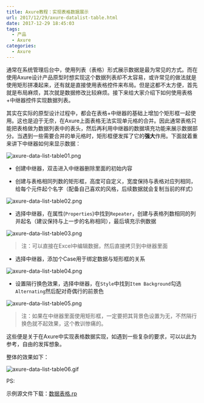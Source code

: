 ```yaml
---
title: Axure教程：实现表格数据展示
url: 2017/12/29/axure-datalist-table.html
date: 2017-12-29 18:45:03
tags:
  - 产品
  - Axure
categories:
  - Axure
---
```


通常在系统管理后台中，使用列表（表格）形式展示数据是最为常见的方式。而在使用Axure设计产品原型时想实现这个数据列表却不太容易，或许常见的做法就是使用矩形拼凑起来，还有就是直接使用表格控件来布局。但是这都不太方便，首先就是布局麻烦，其次就是数据修改比较麻烦。接下来给大家介绍下如何使用表格+中继器控件实现数据列表。

<!--more-->

其实在实际的原型设计过程中，都会在表格+中继器的基础上增加个矩形框一起使用。这也是迫于无奈，在Axure上面表格无法实现单元格的合并。因此通常表格只能把表格做为数据列表中的表头，然后再利用中继器的数据填充功能来展示数据部分。当遇到一些需要合并的单元格时，矩形框便发挥了它的**强大**作用。下面就着重来讲下中继器如何来显示数据：

![axure-data-list-table01.png](http://siteimgs.lisenhui.cn/2017/12-19-axure-data-list-table01.png-alias)

- 创建中继器，双击进入中继器删除里面的初始内容

- 创建与表格相同列数的矩形框，高度可自定义，宽度保持与表格对应列相同，给每个元件起个名字（配备自己喜欢的风格，后续数据就会复制当前的样式）

![axure-data-list-table02.png](http://siteimgs.lisenhui.cn/2017/12-19-axure-data-list-table02.png-alias)


- 选择中继器，在属性(`Properties`)中找到`Repeater`，创建与表格列数相同的列并起名（建议保持与上一步的名称相同），最后填充示例数据

![axure-data-list-table03.png](http://siteimgs.lisenhui.cn/2017/12-19-axure-data-list-table03.png-alias)

> 注：可以直接在Excel中编辑数据，然后直接拷贝到中继器里面

- 选择中继器，添加个Case用于绑定数据与矩形框的关系

![axure-data-list-table04.png](http://siteimgs.lisenhui.cn/2017/12-19-axure-data-list-table04.png-alias)

- 设置隔行换色效果，选择中继器，在`Style`中找到`Item Background`勾选`Alternating`然后配对奇偶行的前景色

![axure-data-list-table05.png](http://siteimgs.lisenhui.cn/2017/12-19-axure-data-list-table05.png-alias)


> 注：如果在中继器里面使用矩形框，一定要把其背景色设置为无，不然隔行换色就不起效果，这个教训惨痛的。


这些便是关于在Axure中实现表格数据实现，如遇到一些复杂的要求，可以以此为参考，自由的发挥想象。

整体的效果如下：

![axure-data-list-table06.gif](http://siteimgs.lisenhui.cn/2017/12-19-axure-data-list-table06.gif-alias)



PS:

示例源文件下载：[数据表格.rp](https://download.csdn.net/download/lisenhui_19/10537766)

